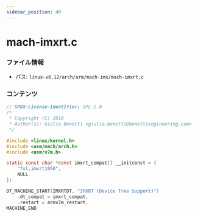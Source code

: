 ```yaml
---
sidebar_position: 40
---
```

# mach-imxrt.c

### ファイル情報

- パス: `linux-v6.12/arch/arm/mach-imx/mach-imxrt.c`

### コンテンツ

```c
// SPDX-License-Identifier: GPL-2.0
/*
 * Copyright (C) 2019
 * Author(s): Giulio Benetti <giulio.benetti@benettiengineering.com>
 */

#include <linux/kernel.h>
#include <asm/mach/arch.h>
#include <asm/v7m.h>

static const char *const imxrt_compat[] __initconst = {
	"fsl,imxrt1050",
	NULL
};

DT_MACHINE_START(IMXRTDT, "IMXRT (Device Tree Support)")
	.dt_compat = imxrt_compat,
	.restart = armv7m_restart,
MACHINE_END

```
